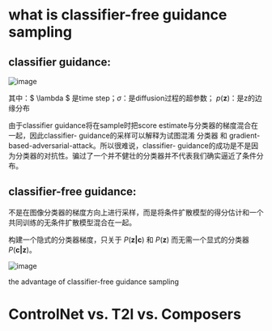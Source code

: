 # what is classifier-free guidance sampling
## classifier guidance:

![image](https://user-images.githubusercontent.com/53488014/222857197-4da481dd-2559-458d-aa51-a454f17f8098.png)

其中：$ \lambda $ 是time step；$\sigma$：是diffusion过程的超参数； $p(\mathbf{z})$：是z的边缘分布

由于classifier guidance将在sample时把score estimate与分类器的梯度混合在一起，因此classifier- guidance的采样可以解释为试图混淆 分类器 和 gradient-based-adversarial-attack。所以很难说，classifier- guidance的成功是不是因为分类器的对抗性。骗过了一个并不健壮的分类器并不代表我们确实逼近了条件分布。

## classifier-free guidance:

不是在图像分类器的梯度方向上进行采样，而是将条件扩散模型的得分估计和一个共同训练的无条件扩散模型混合在一起。

构建一个隐式的分类器梯度，只关于 $P(\mathbf{z\vert c})$ 和 $P(\mathbf{z})$ 而无需一个显式的分类器 $P(\mathbf{c\vert z})$。

![image](https://user-images.githubusercontent.com/53488014/222857263-8d8326ef-41ae-4466-b8d6-a881e314846b.png)

the advantage of classifier-free guidance sampling

# ControlNet vs. T2I vs. Composers

